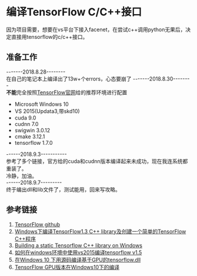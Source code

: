 # 编译TensorFlow C/C++接口
因为项目需要，想要在vs平台下接入facenet，在尝试c++调用python无果后，决定直接用tensorflow的c/c++接口。 
## 准备工作
-------2018.8.28--------  
在自己的笔记本上编译出了13w+个errors，心态要崩了 
-------2018.8.30--------  
**不能**完全按照[TensorFlow官网](https://github.com/tensorflow/tensorflow/tree/master/tensorflow/contrib/cmake)给的推荐环境进行配置 
 * Microsoft Windows 10
 * VS 2015(Updata3,带skd10)
 * cuda 9.0
 * cudnn 7.0
 * swigwin 3.0.12
 * cmake 3.12.1
 * tensorflow 1.7.0  
 
 ------2018.9.3-----------  
 参考了多个链接，官方给的cuda和cudnn版本编译起来未成功，现在我连系统都重装了。  
 冷静，加油。  
 ------2018.9.7---------  
 终于编出dll和lib文件了，测试能用，回来写攻略。
## 参考链接
1. [TensorFlow github](https://github.com/tensorflow/tensorflow/tree/master/tensorflow/contrib/cmake)
2. [Windows下编译TensorFlow1.3 C++ library及创建一个简单的TensorFlow C++程序](https://blog.csdn.net/jacke121/article/details/80411437)
3. [Building a static Tensorflow C++ library on Windows](https://joe-antognini.github.io/machine-learning/build-windows-tf)
4. [如何在windows环境中使用vs2015编译tensorflow v1.5](https://blog.csdn.net/h8832077/article/details/78988488)
5. [在Windows 10 下用源码编译基于GPU的tensorflow.dll](https://zhuanlan.zhihu.com/p/29029860)
6. [TensorFlow GPU版本在Windows10下的编译](https://zhuanlan.zhihu.com/p/34942873)
